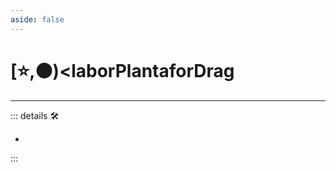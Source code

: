 ```yaml
---
aside: false
---
```

# [⭐,🟠)<laborPlantafor</labor><motor>Drag</motor>

---

<!-- =================================================== -->
<!-- =================================================== -->
<!-- =================================================== -->
<!-- =================================================== -->
<!-- =================================================== -->
::: details 🛠

-

:::
